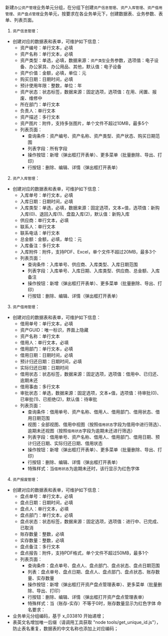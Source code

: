 新建`办公资产管理`业务单元分组，在分组下创建`资产信息管理`、`资产入库管理`、`资产借用管理`、`资产盘点管理`业务单元，按要求在各业务单元下，创建数据表、业务参数、表单、列表页面。
1. `资产信息管理`：
  - 创建对应的数据表和表单，可维护如下信息：
      - 资产编号：单行文本，必填
      - 资产名称：单行文本，必填
      - 资产类型：单选，必填，数据来源：`资产类型`业务参数，选项值：电子设备、办公家具、办公用品、其他，默认值：电子设备
      - 资产价值：金额，必填，单位：元
      - 购买日期：日期时间，必填
      - 预计使用年限：整数，单位：年
      - 资产状态：状态标签，数据来源：固定选项，选项值：在用、闲置、报废、维修中
      - 所在部门：单行文本
      - 负责人：单行文本
      - 资产描述：多行文本
      - 资产图片：附件，支持多张图片，单个文件不超过10MB，最多5个
    - 列表页面：
      - 查询条件：资产编号、资产名称、资产类型、资产状态、购买日期范围
      - 列表字段：所有字段
      - 操作按钮：新增（弹出框打开表单）、更多菜单（批量删除、导出、打印）
      - 行按钮：删除、编辑、详情（弹出框打开表单）
2. `资产入库管理`：
  - 创建对应的数据表和表单，可维护如下信息：
      - 入库单号：单行文本，必填
      - 入库日期：日期时间，必填
      - 入库类型：单选，必填，数据来源：固定选项，文本+值，选项值：新购入库(0)、退回入库(1)、盘盈入库(2)，默认值：新购入库
      - 供应商：单行文本，必填
      - 联系人：单行文本
      - 联系电话：单行文本
      - 总金额：金额，必填，单位：元
      - 入库备注：多行文本
      - 入库附件：附件，支持PDF、Excel，单个文件不超过20MB，最多3个
    - 列表页面：
      - 查询条件：入库单号、供应商、入库类型、入库日期范围
      - 列表字段：入库单号、入库日期、入库类型、供应商、总金额、入库备注
      - 操作按钮：新增（弹出框打开表单）、更多菜单（批量删除、导出、打印）
      - 行按钮：删除、编辑、详情（弹出框打开表单）
3. `资产借用管理`：
  - 创建对应的数据表和表单，可维护如下信息：
      - 借用单号：单行文本，必填
      - 资产GUID：唯一标识，界面上隐藏
      - 资产名称：单行文本
      - 借用人：单行文本，必填
      - 借用部门：单行文本，必填
      - 借用日期：日期时间，必填
      - 预计归还日期：日期时间，必填
      - 实际归还日期：日期时间
      - 借用状态：状态标签，数据来源：固定选项，选项值：借用中、已归还、逾期未还
      - 借用事由：多行文本
      - 审批状态：单选，数据来源：固定选项，文本+值，选项值：待审批(0)、已审批(1)、已拒绝(2)，默认值：待审批
    - 列表页面：
      - 查询条件：借用单号、资产名称、借用人、借用部门、借用状态、借用日期范围
      - 视图：全部视图、借用中视图（按照`借用状态`字段为借用中进行筛选）、逾期未还视图（按照`借用状态`字段为逾期未还进行筛选）
      - 列表字段：借用单号、资产名称、借用人、借用部门、借用日期、预计归还日期、实际归还日期、借用状态
      - 操作按钮：新增（弹出框打开表单）、更多菜单（批量删除、导出、打印）
      - 行按钮：删除、编辑、详情（弹出框打开表单）
      - 特殊样式：当`借用状态`为逾期未还时，该行显示为红色字体
4. `资产报废管理`：
  - 创建对应的数据表和表单，可维护如下信息：  
      - 盘点单号：单行文本，必填
      - 盘点日期：日期时间，必填
      - 盘点人：单行文本，必填
      - 盘点部门：单行文本，必填
      - 盘点状态：状态标签，数据来源：固定选项，选项值：进行中、已完成、已取消
      - 账存数量：整数，必填
      - 实存数量：整数，必填
      - 盘点备注：多行文本
      - 盘点报告：附件，支持PDF格式，单个文件不超过50MB，最多1个
    - 列表页面：
      - 查询条件：盘点单号、盘点人、盘点部门、盘点状态、盘点日期范围
      - 列表：盘点单号、盘点日期、盘点人、盘点部门、盘点状态、账存数量、实存数量
      - 操作按钮：新增（弹出框打开资产盘点管理表单）、更多菜单（批量删除、导出、打印）
      - 行按钮：删除、编辑、详情（弹出框打开资产盘点管理表单）
      - 特殊样式：当（账存-实存）不等于0时，账存数量显示为红色字体
命名要求：
- 业务单元分组编码，基于 x_033810 开始递增；
- 表英文名增加唯一后缀（请调用工具获取 "node tools/get_unique_id.js"），防止表名重复，数据表的中文名称也添加上对应编码；